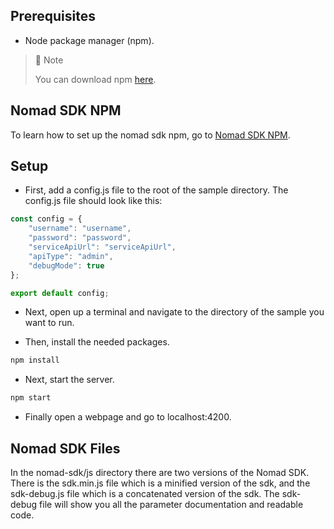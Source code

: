 ## Prerequisites

- Node package manager (npm).

> 📘 Note
> 
> You can download npm [here](https://nodejs.org/en/download).

## Nomad SDK NPM

To learn how to set up the nomad sdk npm, go to [Nomad SDK NPM](https://github.com/Nomad-Media/nomad-sdk/tree/main/nomad-sdk-npm).

## Setup

- First, add a config.js file to the root of the sample directory. The config.js file should look like this:

```javascript 
const config = {
    "username": "username",
    "password": "password",
    "serviceApiUrl": "serviceApiUrl",
    "apiType": "admin",
    "debugMode": true
};

export default config;
```

- Next, open up a terminal and navigate to the directory of the sample you want to run.

- Then, install the needed packages.

```bash
npm install
```

- Next, start the server.

```bash
npm start
```

- Finally open a webpage and go to localhost:4200.

## Nomad SDK Files

In the nomad-sdk/js directory there are two versions of the Nomad SDK. There is the sdk.min.js file which is a minified version of the sdk, and the sdk-debug.js file which is a concatenated version of the sdk. The sdk-debug file will show you all the parameter documentation and readable code.